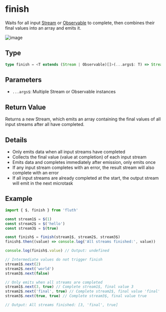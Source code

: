# finish

Waits for all input [Stream](/en/api/stream#stream) or [Observable](/en/api/observable) to complete, then combines their final values into an array and emits it.

![image](/finish.drawio.svg)

## Type

```typescript
type finish = <T extends (Stream | Observable)[]>(...args$: T) => Stream<StreamTupleValues<T>>
```

## Parameters

- `...args$`: Multiple Stream or Observable instances

## Return Value

Returns a new Stream, which emits an array containing the final values of all input streams after all have completed.

## Details

- Only emits data when all input streams have completed
- Collects the final value (value at completion) of each input stream
- Emits data and completes immediately after emission, only emits once
- If any input stream completes with an error, the result stream will also complete with an error
- If all input streams are already completed at the start, the output stream will emit in the next microtask

## Example

```typescript
import { $, finish } from 'fluth'

const stream1$ = $(1)
const stream2$ = $('hello')
const stream3$ = $(true)

const finish$ = finish(stream1$, stream2$, stream3$)
finish$.then((value) => console.log('All streams finished:', value))

console.log(finish$.value) // Output: undefined

// Intermediate values do not trigger finish
stream1$.next(2)
stream2$.next('world')
stream3$.next(false)

// Only emits when all streams are completed
stream1$.next(3, true) // Complete stream1$, final value 3
stream2$.next('final', true) // Complete stream2$, final value 'final'
stream3$.next(true, true) // Complete stream3$, final value true

// Output: All streams finished: [3, 'final', true]
```
